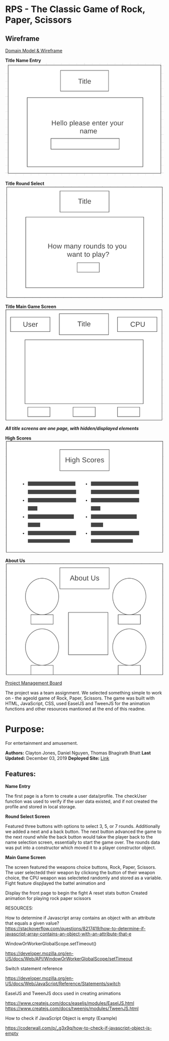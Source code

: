 # RPS - The Classic Game of Rock, Paper, Scissors

## Wireframe
[Domain Model & Wireframe](https://www.draw.io/?lightbox=1&highlight=0000ff&edit=_blank&layers=1&nav=1&title=RPS%20Domain%20Model#Uhttps%3A%2F%2Fdrive.google.com%2Fuc%3Fid%3D1qsFy7ZC1622AbrokXZIPdc7PhxIug0WR%26export%3Ddownload)

**Title Name Entry**
![title-game](./img-README/title-name.png)

**Title Round Select**
![title-round](./img-README/title-round.png)

**Title Main Game Screen**
![main game screen](./img-README/game-main.png)

***All title screens are one page, with hidden/displayed elements***  
  
**High Scores**
![high scores](./img-README/high-scores.png)

**About Us**
![about us](./img-README/about-us.png)


[Project Management Board](https://github.com/JoBdaT/RPS/projects/1?add_cards_query=is%3Aopen)

The project was a team assignment. We selected something simple to work on - the ageold game of Rock, Paper, Scissors.
The game was built with HTML, JavaScript, CSS, used EaselJS and TweenJS for the animation functions and other resources mantioned at the end of this readme.

# Purpose: 

For entertainment and amusement.

**Authors:**  Clayton Jones, Daniel Nguyen, Thomas Bhagirath Bhatt
**Last Updated:** December 03, 2019
**Deployed Site:** [Link]()

## Features:

**Name Entry**

The first page is a form to create a user data/profile. The checkUser function was used to verify if the user data existed, and if not created the profile and stored in local storage.

**Round Select Screen**

Featured three buttons with options to select 3, 5, or 7 rounds. Additionally we added a next and a back button. The next button advanced the game to the next round while the back button would takw the player back to the name selection screen, essentially to start the game over. The rounds data was put into a constructor which moved it to a player constructor object.

**Main Game Screen**

The screen featured the weapons choice buttons, Rock, Paper, Scissors. The user selectedd their weapon by clickong the button of their weapon choice, the CPU weapon was selecteted randomly and stored as a variable. Fight feature dispjlayed the battel animation and 

 Display the front page to begin the fight
 A reset stats button
 Created animation for playing rock paper scissors
 
 

RESOURCES:

How to determine if Javascript array contains an object with an attribute that equals a given value?
https://stackoverflow.com/questions/8217419/how-to-determine-if-javascript-array-contains-an-object-with-an-attribute-that-e


WindowOrWorkerGlobalScope.setTimeout()

https://developer.mozilla.org/en-US/docs/Web/API/WindowOrWorkerGlobalScope/setTimeout


Switch statement reference

https://developer.mozilla.org/en-US/docs/Web/JavaScript/Reference/Statements/switch


EaselJS and TweenJS docs used in creating animations

https://www.createjs.com/docs/easeljs/modules/EaselJS.html
https://www.createjs.com/docs/tweenjs/modules/TweenJS.html

How to check if JavaScript Object is empty (Example)

https://coderwall.com/p/_g3x9q/how-to-check-if-javascript-object-is-empty
